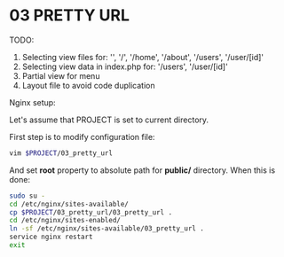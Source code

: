 # 03 PRETTY URL

TODO:

1. Selecting view files for: '', '/', '/home', '/about', '/users', '/user/[id]'
2. Selecting view data in index.php for: '/users', '/user/[id]'
3. Partial view for menu
4. Layout file to avoid code duplication

Nginx setup:

Let's assume that PROJECT is set to current directory.

First step is to modify configuration file:

```bash
vim $PROJECT/03_pretty_url
```
And set **root** property to absolute path for **public/** directory.
When this is done:

```bash
sudo su -
cd /etc/nginx/sites-available/
cp $PROJECT/03_pretty_url/03_pretty_url .
cd /etc/nginx/sites-enabled/
ln -sf /etc/nginx/sites-available/03_pretty_url .
service nginx restart 
exit
```
